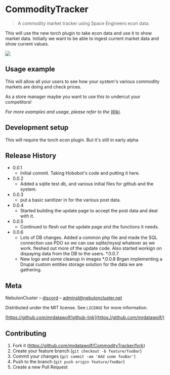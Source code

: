 # CommodityTracker
>A commodity market tracker using Space Engineers econ data.


This will use the new torch plugin to take econ data and use it to show market data.
Initially we want to be able to ingest current market data and show current values.


![](images/repository-card.png)


## Usage example

This will allow all your users to see how your system's various commodity markets are doing and check prices.

As a store manager maybe you want to use this to undercut your competitors!


_For more examples and usage, please refer to the [Wiki][wiki]._

## Development setup
This will require the torch econ plugin.  But it's still in early alpha

## Release History

* 0.0.1
    * Initial commit.  Taking Hobobot's code and putting it here.
* 0.0.2
    * Added a sqlite test db, and various initial files for github and the system.
* 0.0.3
    * put a basic sanitizer in for the various post data.
* 0.0.4
    * Started building the update page to accept the post data and deal with it.
* 0.0.5
    * Continued to flesh out the update page and the functions it needs.
* 0.0.6
    * Lots of DB changes. Added a common php file and made the SQL connection use PDO so we can use sqlite/mysql whatever as we work. fleshed out more of the update code.  Also started workign on dispaying data from the DB to the users.
*.0.0.7
    * New logo and some cleanup in images
*.0.0.8 Brgan implementing a Drupal custom entities storage solution for the data we are gathering.

## Meta

NebulonCluster – [discord] – adminsl@nebuloncluster.net

Distributed under the MIT license. See ``LICENSE`` for more information.

[https://github.com/mrdatawolf/github-link](https://github.com/mrdatawolf/)

## Contributing

1. Fork it (<https://github.com/mrdatawolf/CommodityTracker/fork>)
2. Create your feature branch (`git checkout -b feature/fooBar`)
3. Commit your changes (`git commit -am 'Add some fooBar'`)
4. Push to the branch (`git push origin feature/fooBar`)
5. Create a new Pull Request

<!-- Markdown link & img dfn's -->
[wiki]: https://github.com/mrdatawolf/CommodityTracker/wiki
[discord]: https://discord.gg/8QEQBq
